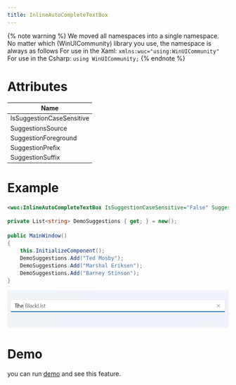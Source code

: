 ```yaml
---
title: InlineAutoCompleteTextBox
---
```


{% note warning %}
We moved all namespaces into a single namespace. No matter which (WinUICommunity) library you use, the namespace is always as follows
For use in the Xaml:
`xmlns:wuc="using:WinUICommunity"`
For use in the Csharp:
`using WinUICommunity;`
{% endnote %}

# Attributes

| Name |
|-|
| IsSuggestionCaseSensitive |
| SuggestionsSource |
|SuggestionForeground|
|SuggestionPrefix|
|SuggestionSuffix|

# Example

```xml
<wuc:InlineAutoCompleteTextBox IsSuggestionCaseSensitive="False" SuggestionsSource="{x:Bind DemoSuggestions, Mode=OneWay}"/>
```

```cs
private List<string> DemoSuggestions { get; } = new();

public MainWindow()
{
    this.InitializeComponent();
    DemoSuggestions.Add("Ted Mosby");
    DemoSuggestions.Add("Marshal Eriksen");
    DemoSuggestions.Add("Barney Stinson");
}
```
![SettingsUI](https://raw.githubusercontent.com/ghost1372/Resources/main/SettingsUI/Samples/InlineAutoComplete.png)

# Demo
you can run [demo](https://github.com/WinUICommunity/SettingsUI) and see this feature.


